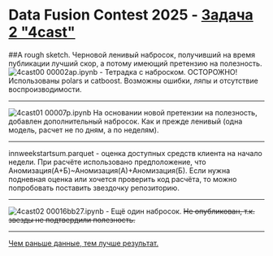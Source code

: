 # Data Fusion Contest 2025 - <a href='https://ods.ai/competitions/data-fusion2025-4cast' target='_blank'>Задача 2 "4cast"</a>
##А rough sketch. Черновой ленивый набросок, получивший на время публикации лучший скор, а потому имеющий претензию на полезность. ![4cast00](https://github.com/user-attachments/assets/484e9ce8-3b1f-4236-9c0c-16020d84baa3)
00002ap.ipynb - Тетрадка  c наброском. ОСТОРОЖНО! Использованы polars и catboost. Возможны ошибки, ляпы и отсутствие воспроизводимости.

------------------------------------------
![4cast01](https://github.com/user-attachments/assets/6b66e952-13d4-4db5-a947-b4d1d922a1f0)
00007p.ipynb На основании новой претензии на полезность, добавлен дополнительный набросок. Как и прежде ленивый (одна модель, расчет не по дням, а по неделям).

------------------------------------------
innweekstartsum.parquet - оценка доступных средств клиента на начало недели. При расчёте использовано предположение, что Аномизация(А+Б)~Аномизация(А)+Аномизация(Б).
Если нужна подневная оценка или хочется проверить код расчёта, то можно попробовать поставить звездочку репозиторию.

------------------------------------------
![4cast02](https://github.com/user-attachments/assets/e9f291fa-d89f-49ef-b0f1-0364846f6153)
00016bb27.ipynb - Ещё один набросок. <del>Не опубликован, т.к. звезды не подтвердили полезность.</del>

------------------------------------------
<a href='https://ods.ai/tracks/data-fusion-2025-competitions/special' target='_blank'>Чем раньше данные, тем лучше результат.</a>
